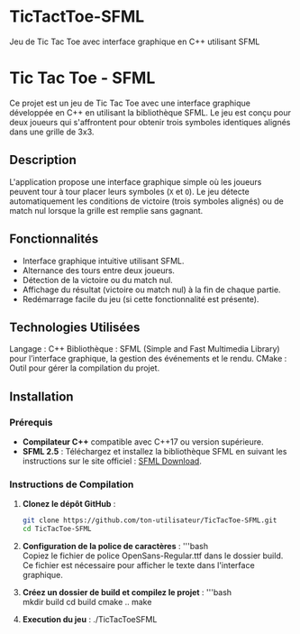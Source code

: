 # TicTactToe-SFML
Jeu de Tic Tac Toe avec interface graphique en C++ utilisant SFML
# Tic Tac Toe - SFML

Ce projet est un jeu de Tic Tac Toe avec une interface graphique développée en C++ en utilisant la bibliothèque SFML. Le jeu est conçu pour deux joueurs qui s'affrontent pour obtenir trois symboles identiques alignés dans une grille de 3x3.

## Description

L'application propose une interface graphique simple où les joueurs peuvent tour à tour placer leurs symboles (`X` et `O`). Le jeu détecte automatiquement les conditions de victoire (trois symboles alignés) ou de match nul lorsque la grille est remplie sans gagnant.

## Fonctionnalités

- Interface graphique intuitive utilisant SFML.
- Alternance des tours entre deux joueurs.
- Détection de la victoire ou du match nul.
- Affichage du résultat (victoire ou match nul) à la fin de chaque partie.
- Redémarrage facile du jeu (si cette fonctionnalité est présente).

## Technologies Utilisées
Langage : C++
Bibliothèque : SFML (Simple and Fast Multimedia Library) pour l’interface graphique, la gestion des événements et le rendu.
CMake : Outil pour gérer la compilation du projet.


## Installation

### Prérequis

- **Compilateur C++** compatible avec C++17 ou version supérieure.
- **SFML 2.5** : Téléchargez et installez la bibliothèque SFML en suivant les instructions sur le site officiel : [SFML Download](https://www.sfml-dev.org/download.php).

### Instructions de Compilation

1. **Clonez le dépôt GitHub** :

   ```bash
   git clone https://github.com/ton-utilisateur/TicTacToe-SFML.git
   cd TicTacToe-SFML
2. **Configuration de la police de caractères** :
   '''bash 	
   Copiez le fichier de police OpenSans-Regular.ttf dans le dossier build. Ce fichier est nécessaire pour afficher le texte dans l'interface graphique.

3. **Créez un dossier de build et compilez le projet** :
   '''bash  
     mkdir build
     cd build
     cmake ..
     make

4. **Execution du jeu** : 
./TicTacToeSFML



